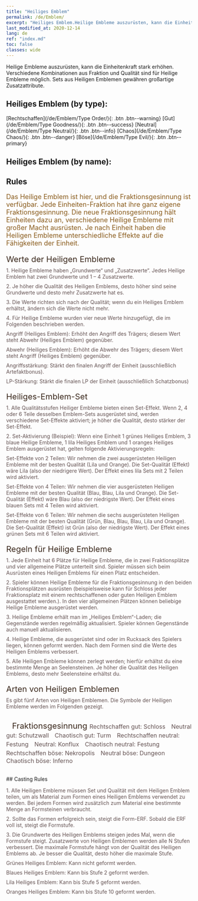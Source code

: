 ```yaml
---
title: "Heiliges Emblem"
permalink: /de/Emblem/
excerpt: "Heiliges Emblem.Heilige Embleme auszurüsten, kann die Einheitenkraft stark erhöhen. Verschiedene Kombinationen aus Fraktion und Qualität sind für Heilige Embleme möglich. Sets aus Heiligen Emblemen gewähren großartige Zusatzattribute."
last_modified_at: 2020-12-14
lang: de
ref: "index.md"
toc: false
classes: wide
---
```


  Heilige Embleme auszurüsten, kann die Einheitenkraft stark erhöhen. Verschiedene Kombinationen aus Fraktion und Qualität sind für Heilige Embleme möglich. Sets aus Heiligen Emblemen gewähren großartige Zusatzattribute.

## Heiliges Emblem (by type):

  [Rechtschaffen](/de/Emblem/Type Order/){: .btn .btn--warning}   [Gut](/de/Emblem/Type Goodness/){: .btn .btn--success}   [Neutral](/de/Emblem/Type Neutral/){: .btn .btn--info}   [Chaos](/de/Emblem/Type Chaos/){: .btn .btn--danger}   [Böse](/de/Emblem/Type Evil/){: .btn .btn--primary} 

## Heiliges Emblem (by name):

## Rules

  <span style="color: #8a5c1d;font-size:18px">Das Heilige Emblem ist hier, und die Fraktionsgesinnung ist verfügbar. Jede Einheiten-Fraktion hat ihre ganz eigene Fraktionsgesinnung. Die neue Fraktionsgesinnung hält Einheiten dazu an, verschiedene Heilige Embleme mit großer Macht ausrüsten. Je nach Einheit haben die Heiligen Embleme unterschiedliche Effekte auf die Fähigkeiten der Einheit.</span><br/><span style="color: #ffffff">　</span><br/><span style="color: #3c2a1e;font-size:22px">Werte der Heiligen Embleme</span><br/><span style="color: #ffffff;font-size:6px">　</span><br/><span style="color: #645252">1. Heilige Embleme haben „Grundwerte“ und „Zusatzwerte“. Jedes Heilige Emblem hat zwei Grundwerte und 1 – 4 Zusatzwerte.</span><br/><span style="color: #ffffff;font-size:6px">　</span><br/><span style="color: #645252">2. Je höher die Qualität des Heiligen Emblems, desto höher sind seine Grundwerte und desto mehr Zusatzwerte hat es.</span><br/><span style="color: #ffffff;font-size:6px">　</span><br/><span style="color: #645252">3. Die Werte richten sich nach der Qualität; wenn du ein Heiliges Emblem erhältst, ändern sich die Werte nicht mehr.</span><br/><span style="color: #ffffff;font-size:6px">　</span><br/><span style="color: #645252">4. Für Heilige Embleme wurden vier neue Werte hinzugefügt, die im Folgenden beschrieben werden.</span><br/><span style="color: #ffffff;font-size:6px">　</span><br/><span style="color: #645252">Angriff (Heiliges Emblem): Erhöht den Angriff des Trägers; diesem Wert steht Abwehr (Heiliges Emblem) gegenüber.</span><br/><span style="color: #ffffff;font-size:6px">　</span><br/><span style="color: #645252">Abwehr (Heiliges Emblem): Erhöht die Abwehr des Trägers; diesem Wert steht Angriff (Heiliges Emblem) gegenüber.</span><br/><span style="color: #ffffff;font-size:6px">　</span><br/><span style="color: #645252">Angriffsstärkung: Stärkt den finalen Angriff der Einheit (ausschließlich Artefaktbonus). </span><br/><span style="color: #ffffff;font-size:6px">　</span><br/><span style="color: #645252">LP-Stärkung: Stärkt die finalen LP der Einheit (ausschließlich Schatzbonus)</span><br/><span style="color: #ffffff">　</span><br/><span style="color: #3c2a1e;font-size:22px">Heiliges-Emblem-Set</span><br/><span style="color: #ffffff;font-size:6px">　</span><br/><span style="color: #645252">1. Alle Qualitätsstufen Heiliger Embleme bieten einen Set-Effekt. Wenn 2, 4 oder 6 Teile desselben Emblem-Sets ausgerüstet sind, werden verschiedene Set-Effekte aktiviert; je höher die Qualität, desto stärker der Set-Effekt.</span><br/><span style="color: #ffffff;font-size:6px">　</span><br/><span style="color: #645252">2. Set-Aktivierung (Beispiel): Wenn eine Einheit 1 grünes Heiliges Emblem, 3 blaue Heilige Embleme, 1 lila Heiliges Emblem und 1 oranges Heiliges Emblem ausgerüstet hat, gelten folgende Aktivierungsregeln:</span><br/><span style="color: #ffffff;font-size:6px">　</span><br/><span style="color: #645252">Set-Effekte von 2 Teilen: Wir nehmen die zwei ausgerüsteten Heiligen Embleme mit der besten Qualität (Lila und Orange). Die Set-Qualität (Effekt) wäre Lila (also der niedrigere Wert). Der Effekt eines lila Sets mit 2 Teilen wird aktiviert.</span><br/><span style="color: #ffffff;font-size:6px">　</span><br/><span style="color: #645252">Set-Effekte von 4 Teilen: Wir nehmen die vier ausgerüsteten Heiligen Embleme mit der besten Qualität (Blau, Blau, Lila und Orange). Die Set-Qualität (Effekt) wäre Blau (also der niedrigste Wert). Der Effekt eines blauen Sets mit 4 Teilen wird aktiviert. </span><br/><span style="color: #ffffff;font-size:6px">　</span><br/><span style="color: #645252">Set-Effekte von 6 Teilen: Wir nehmen die sechs ausgerüsteten Heiligen Embleme mit der besten Qualität (Grün, Blau, Blau, Blau, Lila und Orange). Die Set-Qualität (Effekt) ist Grün (also der niedrigste Wert). Der Effekt eines grünen Sets mit 6 Teilen wird aktiviert. </span><br/><span style="color: #ffffff">　</span><br/><span style="color: #3c2a1e;font-size:22px">Regeln für Heilige Embleme</span><br/><span style="color: #ffffff;font-size:6px">　</span><br/><span style="color: #645252">1. Jede Einheit hat 6 Plätze für Heilige Embleme, die in zwei Fraktionsplätze und vier allgemeine Plätze unterteilt sind. Spieler müssen sich beim Ausrüsten eines Heiligen Emblems für einen Platz entscheiden.</span><br/><span style="color: #ffffff;font-size:6px">　</span><br/><span style="color: #645252">2. Spieler können Heilige Embleme für die Fraktionsgesinnung in den beiden Fraktionsplätzen ausrüsten (beispielsweise kann für Schloss jeder Fraktionsplatz mit einem rechtschaffenen oder guten Heiligen Emblem ausgestattet werden.). In den vier allgemeinen Plätzen können beliebige Heilige Embleme ausgerüstet werden. </span><br/><span style="color: #ffffff;font-size:6px">　</span><br/><span style="color: #645252">3. Heilige Embleme erhält man im „Heiliges Emblem“-Laden; die Gegenstände werden regelmäßig aktualisiert. Spieler können Gegenstände auch manuell aktualisieren.</span><br/><span style="color: #ffffff;font-size:6px">　</span><br/><span style="color: #645252">4. Heilige Embleme, die ausgerüstet sind oder im Rucksack des Spielers liegen, können geformt werden. Nach dem Formen sind die Werte des Heiligen Emblems verbessert. </span><br/><span style="color: #ffffff;font-size:6px">　</span><br/><span style="color: #645252">5. Alle Heiligen Embleme können zerlegt werden; hierfür erhältst du eine bestimmte Menge an Seelensteinen. Je höher die Qualität des Heiligen Emblems, desto mehr Seelensteine erhältst du. </span><br/><span style="color: #ffffff">　</span><br/><span style="color: #3c2a1e;font-size:22px">Arten von Heiligen Emblemen</span><br/><span style="color: #ffffff;font-size:6px">　</span><br/><span style="color: #645252">Es gibt fünf Arten von Heiligen Emblemen. Die Symbole der Heiligen Embleme werden im Folgenden gezeigt.</span>

<br/>  <span style="color: #ffffff;font-size:16px">　</span><span style="color: #3c2a1e;font-size:22px">Fraktionsgesinnung</span><span style="color: #ffffff;font-size:6px">　</span><span style="color: #645252;font-size:16px">Rechtschaffen gut: Schloss</span><span style="color: #ffffff;font-size:16px">　</span><span style="color: #645252;font-size:16px">Neutral gut: Schutzwall</span><span style="color: #ffffff;font-size:16px">　</span><span style="color: #645252;font-size:16px">Chaotisch gut: Turm</span><span style="color: #ffffff;font-size:16px">　</span><span style="color: #645252;font-size:16px">Rechtschaffen neutral: Festung</span><span style="color: #ffffff;font-size:16px">　</span><span style="color: #645252;font-size:16px">Neutral: Konflux</span><span style="color: #ffffff;font-size:16px">　</span><span style="color: #645252;font-size:16px">Chaotisch neutral: Festung</span><span style="color: #ffffff;font-size:16px">　</span><span style="color: #645252;font-size:16px">Rechtschaffen böse: Nekropolis</span><span style="color: #ffffff;font-size:16px">　</span><span style="color: #645252;font-size:16px">Neutral böse: Dungeon</span><span style="color: #ffffff;font-size:16px">　</span><span style="color: #645252;font-size:16px">Chaotisch böse: Inferno</span>

<br/>## Casting Rules

  <span style="color: #645252">1. Alle Heiligen Embleme müssen Set und Qualität mit dem Heiligen Emblem teilen, um als Material zum Formen eines Heiligen Emblems verwendet zu werden. Bei jedem Formen wird zusätzlich zum Material eine bestimmte Menge an Formsteinen verbraucht. </span><br/><span style="color: #645252;font-size:6px">　</span><br/><span style="color: #645252">2. Sollte das Formen erfolgreich sein, steigt die Form-ERF. Sobald die ERF voll ist, steigt die Formstufe.</span><br/><span style="color: #645252;font-size:6px">　</span><br/><span style="color: #645252">3. Die Grundwerte des Heiligen Emblems steigen jedes Mal, wenn die Formstufe steigt. Zusatzwerte von Heiligen Emblemen werden alle N Stufen verbessert. Die maximale Formstufe hängt von der Qualität des Heiligen Emblems ab. Je besser die Qualität, desto höher die maximale Stufe.</span><br/><span style="color: #645252;font-size:6px">　</span><br/><span style="color: #645252">Grünes Heiliges Emblem: Kann nicht geformt werden.</span><br/><span style="color: #645252;font-size:6px">　</span><br/><span style="color: #645252">Blaues Heiliges Emblem: Kann bis Stufe 2 geformt werden.</span><br/><span style="color: #645252;font-size:6px">　</span><br/><span style="color: #645252">Lila Heiliges Emblem: Kann bis Stufe 5 geformt werden.</span><br/><span style="color: #645252;font-size:6px">　</span><br/><span style="color: #645252">Oranges Heiliges Emblem: Kann bis Stufe 10 geformt werden.</span>

<br/>